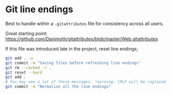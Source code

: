 Git line endings
================

Best to handle within a `.gitattributes` file for consistency across all users.

Great starting point: https://github.com/Danimoth/gitattributes/blob/master/Web.gitattributes

If this file was introduced late in the project, reset line endings;

```bash
git add . -u
git commit -m "Saving files before refreshing line endings"
git rm --cached -r .
git reset --hard
git add .
# You may see a lot of these messages: "warning: CRLF will be replaced by LF in file."
git commit -m "Normalize all the line endings"
```
